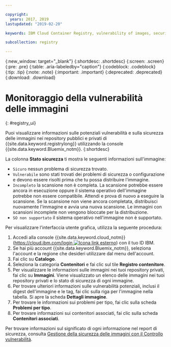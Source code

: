 ```yaml
---

copyright:
  years: 2017, 2019
lastupdated: "2019-02-20"

keywords: IBM Cloud Container Registry, vulnerability of images, security of images, security issues

subcollection: registry

---
```


{:new_window: target="_blank"}
{:shortdesc: .shortdesc}
{:screen: .screen}
{:pre: .pre}
{:table: .aria-labeledby="caption"}
{:codeblock: .codeblock}
{:tip: .tip}
{:note: .note}
{:important: .important}
{:deprecated: .deprecated}
{:download: .download}

# Monitoraggio della vulnerabilità delle immagini
{: #registry_ui}

Puoi visualizzare informazioni sulle potenziali vulnerabilità e sulla sicurezza delle immagini nei repository pubblici e privati di {{site.data.keyword.registrylong}} utilizzando la console {{site.data.keyword.Bluemix_notm}}.
{:shortdesc}

La colonna **Stato sicurezza** ti mostra le seguenti informazioni sull'immagine:

- `Sicuro` nessun problema di sicurezza trovato.
- `Vulnerabile` sono stati trovati dei problemi di sicurezza o configurazione e devono essere risolti prima che tu possa distribuire l'immagine.
- `Incompleto` la scansione non è completa. La scansione potrebbe essere ancora in esecuzione oppure il sistema operativo dell'immagine potrebbe non essere compatibile. Attendi e prova di nuovo a eseguire la scansione. Se la scansione non
viene ancora completata, distribuisci nuovamente l'immagine e avvia una nuova scansione. Le immagini con scansioni incomplete non vengono bloccate per la distribuzione.
- `SO non supportato` il sistema operativo nell'immagine non è supportato.

Per visualizzare l'interfaccia utente grafica, utilizza la seguente procedura:

1. Accedi alla console {{site.data.keyword.cloud_notm}} ([https://cloud.ibm.com/login ![Icona link esterno](../../icons/launch-glyph.svg "Icona link esterno")](https://cloud.ibm.com/login)) con il tuo ID IBM.
2. Se hai più account {{site.data.keyword.Bluemix_notm}}, seleziona l'account e la regione che desideri utilizzare dal menu dell'account.
3. Fai clic su **Catalogo**.
4. Seleziona la categoria **Contenitori** e fai clic sul tile **Registro contenitore**.
5. Per visualizzare le informazioni sulle immagini nei tuoi repository privati, fai clic su **Immagini**. Viene visualizzato un elenco delle immagini nei tuoi repository privati e lo stato di sicurezza di ogni immagine.
6. Per trovare ulteriori informazioni sulle vulnerabilità potenziali, inclusi il digest dell'immagine e le tag, fai clic sulla riga per l'immagine nella tabella. Si apre la scheda **Dettagli immagine**.
7. Per trovare le informazioni sui problemi per tipo, fai clic sulla scheda **Problemi per tipo**.
8. Per trovare informazioni sui contenitori associati, fai clic sulla scheda **Contenitori associati**.

Per trovare informazioni sul significato di ogni informazione nel report di sicurezza, consulta [Gestione della sicurezza delle immagini con il Controllo vulnerabilità](/docs/services/va/va_index.html).
